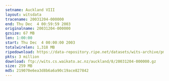 ```yaml
---
setname: Auckland VIII
layout: witsdata
tracename: 20031204-000000
end: Thu Dec  4 00:59:59 2003
originalname: 20031204-000000
gzsize: 67 MB
len: 1:00:00
start: Thu Dec  4 00:00:00 2003
totalwirelen: 1,318 MB
ripedownload: https://data-repository.ripe.net/datasets/wits-archive/pma/long/auck/8//20031204-000000.gz
pkts: 3 million
download: ftp://wits.cs.waikato.ac.nz/auckland/8/20031204-000000.gz
size: 259 MB
md5: 219070e6ea3d8b6a6a90c19ace827842
---
```


